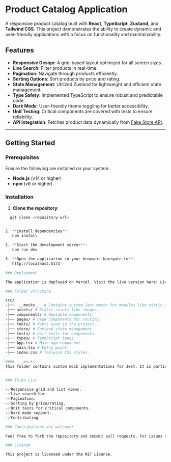 # Product Catalog Application

A responsive product catalog built with **React**, **TypeScript**, **Zustand**, and **Tailwind CSS**. This project demonstrates the ability to create dynamic and user-friendly applications with a focus on functionality and maintainability.

## Features

- **Responsive Design**: A grid-based layout optimized for all screen sizes.
- **Live Search**: Filter products in real-time.
- **Pagination**: Navigate through products efficiently.
- **Sorting Options**: Sort products by price and rating.
- **State Management**: Utilized Zustand for lightweight and efficient state management.
- **Type Safety**: Implemented TypeScript to ensure robust and predictable code.
- **Dark Mode**: User-friendly theme toggling for better accessibility.
- **Unit Testing**: Critical components are covered with tests to ensure reliability.
- **API Integration**: Fetches product data dynamically from [Fake Store API](https://fakestoreapi.com/products).

---

## Getting Started

### Prerequisites

Ensure the following are installed on your system:

- **Node.js** (v14 or higher)
- **npm** (v6 or higher)

### Installation

1. **Clone the repository**:

```bash
  git clone <repository-url>


2. **Install dependencies**:
   npm install

2. **Start the development server**:
   npm run dev

3. **Open the application in your browser: Navigate to**:
   http://localhost:5173

### Deployment

The application is deployed on Vercel. Visit the live version here: Live App Link (replace with actual link).

### Folder Structure

src/
-├──  __mocks__  # Contains custom Jest mocks for modules like static assets.
-├── assets/ # Static assets like images.
-├── components/ # Reusable components.
-├── pages/ # Page components for routing.
-├── fonts/ # fonts used in the project.
-├── store/ # Zustand state management.
-├── tests/ # Unit tests for components.
-├── types/ # TypeScript types.
-├── App.tsx # Main app component.
-├── main.tsx # Entry point.
-├── index.css # Tailwind CSS styles.

#### `__mocks__`
This folder contains custom mock implementations for Jest. It is particularly useful for testing files or modules that Jest cannot process natively, such as static assets (e.g., images). For example, the `fileMock.ts` file in this folder is used to mock image imports during testing.


### To-Do List

-✅Responsive grid and list views.
-✅Live search bar.
-✅Pagination.
-✅Sorting by price/rating.
-✅Unit tests for critical components.
-✅Dark mode support.
-✅Contributing

### Contributions are welcome!

Feel free to fork the repository and submit pull requests. For issues or suggestions, please open a ticket.

### License

This project is licensed under the MIT License.





